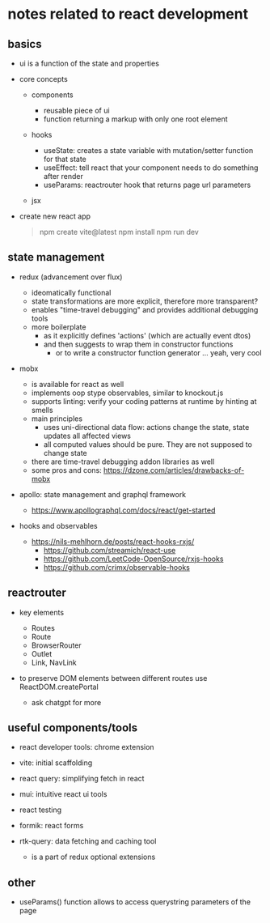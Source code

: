 # notes related to react development

## basics

- ui is a function of the state and properties

- core concepts
  - components
    - reusable piece of ui
    - function returning a markup with only one root element

  - hooks
    - useState: creates a state variable with mutation/setter function for that state
    - useEffect: tell react that your component needs to do something after render
    - useParams: reactrouter hook that returns page url parameters

  - jsx

- create new react app
  > npm create vite@latest <name>
  > npm install
  > npm run dev


## state management

- redux (advancement over flux)
  - ideomatically functional
  - state transformations are more explicit, therefore more transparent?
  - enables "time-travel debugging" and provides additional debugging tools 
  - more boilerplate
    - as it explicitly defines 'actions' (which are actually event dtos)
    - and then suggests to wrap them in constructor functions 
      - or to write a constructor function generator ... yeah, very cool

- mobx
  - is available for react as well
  - implements oop stype observables, similar to knockout.js
  - supports linting: verify your coding patterns at runtime by hinting at smells
  - main principles
    - uses uni-directional data flow: actions change the state, state updates all affected views
    - all computed values should be pure. They are not supposed to change state
  - there are time-travel debugging addon libraries as well
  - some pros and cons: https://dzone.com/articles/drawbacks-of-mobx

- apollo: state management and graphql framework
  - https://www.apollographql.com/docs/react/get-started

- hooks and observables
  - https://nils-mehlhorn.de/posts/react-hooks-rxjs/
    - https://github.com/streamich/react-use
    - https://github.com/LeetCode-OpenSource/rxjs-hooks
    - https://github.com/crimx/observable-hooks


## reactrouter

- key elements
  - Routes
  - Route
  - BrowserRouter
  - Outlet
  - Link, NavLink

- to preserve DOM elements between different routes use ReactDOM.createPortal
  - ask chatgpt for more


## useful components/tools

- react developer tools: chrome extension
- vite: initial scaffolding
- react query: simplifying fetch in react

- mui: intuitive react ui tools
- react testing
- formik: react forms
- rtk-query: data fetching and caching tool
  - is a part of redux optional extensions


## other

- useParams() function allows to access querystring parameters of the page
